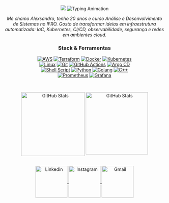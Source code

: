 <div align="center">
  <img src="https://capsule-render.vercel.app/api?type=waving&height=180&color=gradient&text=Alexsandro%20Ocanha%20Rodrigues&fontSize=45&fontColor=fff&reversal=true&desc=DevOps%20Engineer%20Jr%20%7C%20SRE&descAlignY=55&descSize=18&descSize=50&descAlignY=100&descAlign=0&fontAlignY=35"/>

  <img src="https://readme-typing-svg.herokuapp.com?font=JetBrains+Mono&weight=500&size=22&duration=4000&pause=1000&color=667EEA&center=true&vCenter=true&width=900&lines=Infra+como+c%C3%B3digo+%7C+Kubernetes+%7C+Observabilidade." alt="Typing Animation" />




</div>

 <!-- ---------------------  -->
<p align="center">
  <i>Me chamo Alexsandro, tenho 20 anos e curso Análise e Desenvolvimento de Sistemas no IFRO. Gosto de transformar ideias em infraestrutura automatizada: IaC, Kubernetes, CI/CD, observabilidade, segurança e redes em ambientes cloud.</i>
</p>
 <!-- ---------------------  -->

 
<div align="center">
  <h3><strong>Stack &amp; Ferramentas</strong></h3>

  <p>
    <a href="..."><img src="https://img.shields.io/badge/AWS-FF9900?logo=amazon-aws&logoColor=white&style=for-the-badge" alt="AWS"></a>
    <a href="..."><img src="https://img.shields.io/badge/Terraform-844FBA?logo=terraform&logoColor=white&style=for-the-badge" alt="Terraform"></a>
    <a href="..."><img src="https://img.shields.io/badge/Docker-2496ED?logo=docker&logoColor=white&style=for-the-badge" alt="Docker"></a>
    <a href="..."><img src="https://img.shields.io/badge/Kubernetes-326CE5?logo=kubernetes&logoColor=white&style=for-the-badge" alt="Kubernetes"></a>
    <br>
    <a href="..."><img src="https://img.shields.io/badge/Linux-FCC624?logo=linux&logoColor=black&style=for-the-badge" alt="Linux"></a>
    <a href="..."><img src="https://img.shields.io/badge/Git-F05032?logo=git&logoColor=white&style=for-the-badge" alt="Git"></a>
    <a href="..."><img src="https://img.shields.io/badge/GitHub%20Actions-2088FF?logo=githubactions&logoColor=white&style=for-the-badge" alt="GitHub Actions"></a>
    <a href="..."><img src="https://img.shields.io/badge/Argo%20CD-F36D00?logo=argo&logoColor=white&style=for-the-badge" alt="Argo CD"></a>
    <br>
    <a href="..."><img src="https://img.shields.io/badge/Shell_Script-4EAA25?logo=gnu-bash&logoColor=white&style=for-the-badge" alt="Shell Script"></a>
    <a href="..."><img src="https://img.shields.io/badge/Python-3776AB?logo=python&logoColor=white&style=for-the-badge" alt="Python"></a>
    <a href="..."><img src="https://img.shields.io/badge/Go-00ADD8?logo=go&logoColor=white&style=for-the-badge" alt="Golang"></a>
    <a href="..."><img src="https://img.shields.io/badge/C%2B%2B-00599C?logo=c%2B%2B&logoColor=white&style=for-the-badge" alt="C++"></a>
    <br>
    <a href="..."><img src="https://img.shields.io/badge/Prometheus-E6522C?logo=prometheus&logoColor=white&style=for-the-badge" alt="Prometheus"></a>
    <a href="..."><img src="https://img.shields.io/badge/Grafana-F46800?logo=grafana&logoColor=white&style=for-the-badge" alt="Grafana"></a>
  </p>

  <!-- ---------------------  -->
  <br>
</div>




<p align="center">
<img
   align="center"
   alt="GitHub Stats"
   height="200"
   src="https://github-readme-stats.vercel.app/api?username=alexsandroocanha&bg_color=010409&show_icons=true&theme=radical&border_color=010409&cache_seconds=10"
   valign="top"
/>
<img 
   align="center"
   alt="GitHub Stats"
   height="195px"
   src="https://github-readme-stats.vercel.app/api/top-langs/?username=alexsandroocanha&bg_color=010409&theme=radical&border_color=010409&cache_seconds=10" 
   valign="top"
/>
</p>

<br>

<div align="center">
<a href="https://www.linkedin.com/in/alexsandro-ocanha-rodrigues-77149a35b/" target="_blank" rel="noopener noreferrer">
  <img
    align="center"
    alt="Linkedin"
    height="100"
    src="https://img.shields.io/badge/LinkedIn-0077B5?style=for-the-badge&logo=linkedin&logoColor=white"
  />
</a>
<a href="https://www.instagram.com/alexsandro.pcap/" target="_blank" rel="noopener noreferrer">
  <img
    align="center"
    alt="Instagram"
    height="100"
    src="https://img.shields.io/badge/Instagram-E4405F?style=for-the-badge&logo=instagram&logoColor=white"
  />
</a>
<a href="mailto:alexsandroocanha@gmail.com" target="_blank" rel="noopener noreferrer">
  <img
    align="center"
    alt="Gmail"
    height="100"
    src="https://img.shields.io/badge/Gmail-D14836?style=for-the-badge&logo=gmail&logoColor=white"
  />
</a>

</div>

<br>
